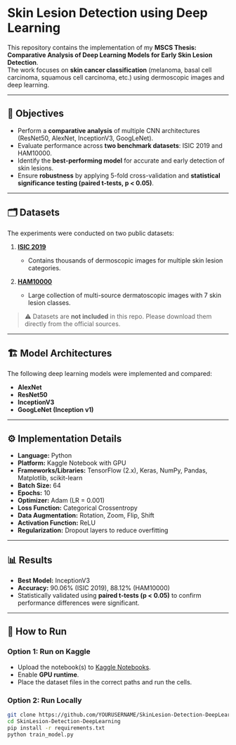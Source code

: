 # Skin Lesion Detection using Deep Learning

This repository contains the implementation of my **MSCS Thesis: Comparative Analysis of Deep Learning Models for Early Skin Lesion Detection**.  
The work focuses on **skin cancer classification** (melanoma, basal cell carcinoma, squamous cell carcinoma, etc.) using dermoscopic images and deep learning.

---

## 📌 Objectives
- Perform a **comparative analysis** of multiple CNN architectures (ResNet50, AlexNet, InceptionV3, GoogLeNet).  
- Evaluate performance across **two benchmark datasets**: ISIC 2019 and HAM10000.  
- Identify the **best-performing model** for accurate and early detection of skin lesions.  
- Ensure **robustness** by applying 5-fold cross-validation and **statistical significance testing (paired t-tests, p < 0.05)**.  

---

## 🗂️ Datasets
The experiments were conducted on two public datasets:

1. **[ISIC 2019](https://challenge.isic-archive.com/)**  
   - Contains thousands of dermoscopic images for multiple skin lesion categories.  

2. **[HAM10000](https://www.kaggle.com/datasets/kmader/skin-cancer-mnist-ham10000)**  
   - Large collection of multi-source dermatoscopic images with 7 skin lesion classes.  

> ⚠️ Datasets are **not included** in this repo. Please download them directly from the official sources.

---

## 🏗️ Model Architectures
The following deep learning models were implemented and compared:
- **AlexNet**  
- **ResNet50**  
- **InceptionV3**  
- **GoogLeNet (Inception v1)**  

---

## ⚙️ Implementation Details
- **Language:** Python  
- **Platform:** Kaggle Notebook with GPU  
- **Frameworks/Libraries:** TensorFlow (2.x), Keras, NumPy, Pandas, Matplotlib, scikit-learn  
- **Batch Size:** 64  
- **Epochs:** 10  
- **Optimizer:** Adam (LR = 0.001)  
- **Loss Function:** Categorical Crossentropy  
- **Data Augmentation:** Rotation, Zoom, Flip, Shift  
- **Activation Function:** ReLU  
- **Regularization:** Dropout layers to reduce overfitting  

---

## 📊 Results
- **Best Model:** InceptionV3  
- **Accuracy:** 90.06% (ISIC 2019), 88.12% (HAM10000)  
- Statistically validated using **paired t-tests (p < 0.05)** to confirm performance differences were significant.  

---

## 🚀 How to Run
### Option 1: Run on Kaggle
- Upload the notebook(s) to [Kaggle Notebooks](https://www.kaggle.com/code).  
- Enable **GPU runtime**.  
- Place the dataset files in the correct paths and run the cells.  

### Option 2: Run Locally
```bash
git clone https://github.com/YOURUSERNAME/SkinLesion-Detection-DeepLearning.git
cd SkinLesion-Detection-DeepLearning
pip install -r requirements.txt
python train_model.py
